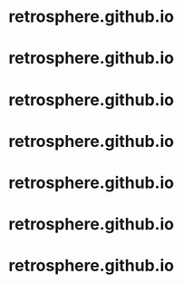 # retrosphere.github.io
# retrosphere.github.io
# retrosphere.github.io
# retrosphere.github.io
# retrosphere.github.io
# retrosphere.github.io
# retrosphere.github.io
